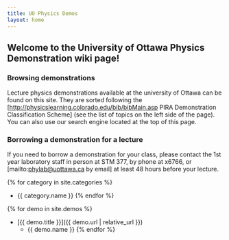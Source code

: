 ```yaml
---
title: UO Physics Demos
layout: home
---
```

## Welcome to the University of Ottawa Physics Demonstration wiki page!

### Browsing demonstrations
Lecture physics demonstrations available at the university of Ottawa can be found on this site.  They are sorted following the [http://physicslearning.colorado.edu/bib/bibMain.asp PIRA Demonstration Classification Scheme] (see the list of topics on the left side of the page).  You can also use our search engine located at the top of this page.

### Borrowing a demonstration for a lecture
If you need to borrow a demonstration for your class, please contact the 1st year laboratory staff in person at STM 377, by phone at x6766, or [mailto:phylab@uottawa.ca by email] at least 48 hours before your lecture.

{% for category in site.categories %}
  - {{ category.name }}
{% endfor %}

{% for demo in site.demos %}
  - [{{ demo.title }}]({{ demo.url | relative_url }})
    - {{ demo.name }}
{% endfor %}
